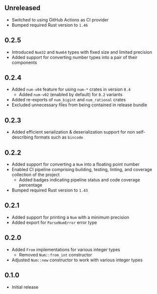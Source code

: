 Unreleased
----------
- Switched to using GitHub Actions as CI provider
- Bumped required Rust version to `1.46`


0.2.5
-----
- Introduced `Num32` and `Num64` types with fixed size and limited
  precision
- Added support for converting number types into a pair of their
  components


0.2.4
-----
- Added `num-v04` feature for using `num-*` crates in version `0.4`
  - Added `num-v02` (enabled by default) for `0.2` variants
- Added re-exports of `num_bigint` and `num_rational` crates
- Excluded unnecessary files from being contained in release bundle


0.2.3
-----
- Added efficient serialization & deserialization support for non
  self-describing formats such as `bincode`


0.2.2
-----
- Added support for converting a `Num` into a floating point number
- Enabled CI pipeline comprising building, testing, linting, and
  coverage collection of the project
  - Added badges indicating pipeline status and code coverage percentage
- Bumped required Rust version to `1.43`


0.2.1
-----
- Added support for printing a `Num` with a minimum precision
- Added export for `ParseNumError` error type


0.2.0
-----
- Added `From` implementations for various integer types
  - Removed `Num::from_int` constructor
- Adjusted `Num::new` constructor to work with various integer types


0.1.0
-----
- Initial release
